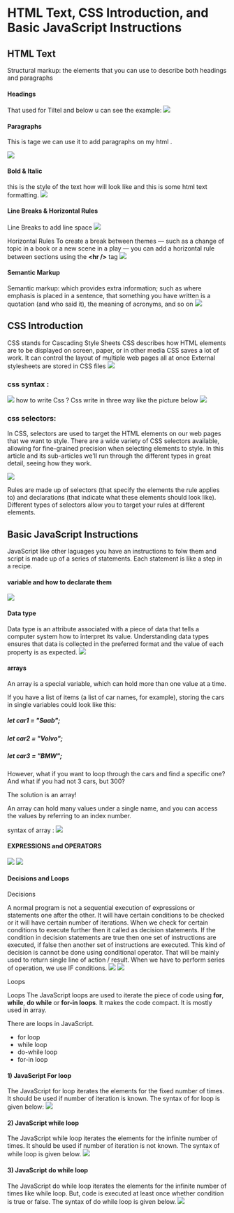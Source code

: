 # HTML Text, CSS Introduction, and Basic JavaScript Instructions
## HTML Text
Structural markup: the elements that you can use to
describe both headings and paragraphs
#### Headings

That used for Tiltel  and below u can see the example:
![](https://1.bp.blogspot.com/-Srnw_8jBHSY/XvHQqaCppZI/AAAAAAAAOuU/cikYtvXLix8dNc-qFMG4j50e-94FCpzLgCLcBGAsYHQ/s1600/heading%2B1%2Bto%2B6.jpg)





#### Paragraphs 
 This is tage we can use it to add paragraphs on my html .

![](https://steemitimages.com/640x0/https://steemitimages.com/DQmc9CQ5Gh9Br6YDSw9ARyXpcU3SaP2FxG1PEJbTXQRRR9K/example.png)

#### Bold & Italic
this is the style of the text how will look like and this is some html text formatting. 
![](https://4.bp.blogspot.com/-yd9RMCLq_xA/W-66clFTwdI/AAAAAAAAAAk/rrtK6MZ-V4kZOTfQ7B2bJzNxisefRqj6wCLcBGAs/s1600/html-7-638.jpg)

#### Line Breaks & Horizontal Rules
Line Breaks to add line space 
![](https://miro.medium.com/max/616/1*00n_FGwbf4Nfps3TR9nvRw.png)

Horizontal Rules
To create a break between
themes — such as a change of
topic in a book or a new scene
in a play — you can add a
horizontal rule between sections
using the **<**hr /**>** tag
![](https://miro.medium.com/max/624/1*fnzZr4QsadNTBK0mbjeywg.png)
#### Semantic Markup 
Semantic markup: which provides extra information; such
as where emphasis is placed in a sentence, that something
you have written is a quotation (and who said it), the
meaning of acronyms, and so on
![](https://static.semrush.com/blog/uploads/media/62/de/62de85ae40932e6d41e2966b3af3ca8e/semantic-html5-markup-related-aside-kalicube.png)

## CSS Introduction 
CSS stands for Cascading Style Sheets
CSS describes how HTML elements are to be displayed on screen, paper, or in other media
CSS saves a lot of work. It can control the layout of multiple web pages all at once
External stylesheets are stored in CSS files
![](https://jorcus.b-cdn.net/wp-content/uploads/2020/05/CSS-vs-no-CSS.jpg)

### css syntax :
![](https://delante.co/wp-content/uploads/2020/09/CSS-definition.png)
how to write Css ?
Css write in three way like the picture below 
![](https://3.bp.blogspot.com/-mWabh9GjNx4/WFFtM3Qqe0I/AAAAAAAAAbg/PSoxAfX20yo73E76um_DPan_rnTzZCluwCLcB/s1600/css-2-how-to-write.png)

### css selectors: 
In CSS, selectors are used to target the HTML elements on our web pages that we want to style. There are a wide variety of CSS selectors available, allowing for fine-grained precision when selecting elements to style. In this article and its sub-articles we'll run through the different types in great detail, seeing how they work.

![](https://i.pinimg.com/originals/bc/97/96/bc97965579512f8a6d2303934f599c65.png)

Rules are made up of selectors (that specify the
elements the rule applies to) and declarations (that
indicate what these elements should look like). Different types of selectors allow you to target your
rules at different elements.

## Basic JavaScript Instructions
JavaScript like other laguages you have an  instructions to folw them
and script is made up of a series of statements. Each
statement is like a step in a recipe. 


#### variable and how to declarate them 
![](https://1.bp.blogspot.com/-8UmWFTngfwY/XkVRuoPFfkI/AAAAAAAACmI/93j-FMkA9EYyoRIT1qlJ2sMUbobnWT1UgCLcBGAsYHQ/s1600/javascript_var.png) 
 #### Data type 
 Data type is an attribute associated with a piece of data that tells a computer system how to interpret its value. Understanding data types ensures that data is collected in the preferred format and the value of each property is as expected.
 ![](https://1.bp.blogspot.com/-EPrHJaCTGoU/X3MajXYktEI/AAAAAAAAB5E/qgkmTg0A0s0aRzvsmhmGpa3z2r9bQjIYwCLcBGAsYHQ/w400-h281/668dfc002312ab58e0d1cb15e0b98a5e.png)

 #### arrays 
 An array is a special variable, which can hold more than one value at a time.

If you have a list of items (a list of car names, for example), storing the cars in single variables could look like this:

##### let car1 = "Saab";
##### let car2 = "Volvo";
##### let car3 = "BMW";
However, what if you want to loop through the cars and find a specific one? And what if you had not 3 cars, but 300?

The solution is an array!

An array can hold many values under a single name, and you can access the values by referring to an index number.

syntax of array :
![](https://www.encodedna.com/javascript/remove-empty-array-slots-using-flat-method-javascript.png)

#### EXPRESSIONS and OPERATORS

![](https://i.stack.imgur.com/47OJp.jpg)
![](https://i.stack.imgur.com/P5uUy.jpg)

#### Decisions and Loops 
Decisions

A normal program is not a sequential execution of expressions or statements one after the other. It will have certain conditions to be checked or it will have certain number of iterations. When we check for certain conditions to execute further then it called as decision statements. If the condition in decision statements are true then one set of instructions are executed, if false then another set of instructions are executed. This kind of decision is cannot be done using conditional operator. That will be mainly used to return single line of action / result. When we have to perform series of operation, we use IF conditions.
![](https://dotnettrickscloud.blob.core.windows.net/img/c/if-else-statement.png)
![](https://cdn.programiz.com/sites/tutorial2program/files/js-if-else-statement.png)

Loops 

Loops
The JavaScript loops are used to iterate the piece of code using **for**, **while**, **do while** or **for-in loops**. It makes the code compact. It is mostly used in array.

There are loops in JavaScript.

- for loop
- while loop
- do-while loop
- for-in loop
#### 1) JavaScript For loop
The JavaScript for loop iterates the elements for the fixed number of times. It should be used if number of iteration is known. The syntax of for loop is given below:
![](https://eecs.oregonstate.edu/ecampus-video/CS161/template/chapter_5/chapter5_images/5_19.png)

#### 2) JavaScript while loop
The JavaScript while loop iterates the elements for the infinite number of times. It should be used if number of iteration is not known. The syntax of while loop is given below.
![](https://eecs.oregonstate.edu/ecampus-video/CS161/template/chapter_5/chapter5_images/5_01.png)

 #### 3) JavaScript do while loop
The JavaScript do while loop iterates the elements for the infinite number of times like while loop. But, code is executed at least once whether condition is true or false. The syntax of do while loop is given below.
![](https://media.geeksforgeeks.org/wp-content/uploads/20191118154342/do-while-Loop-GeeksforGeeks2.jpg)




